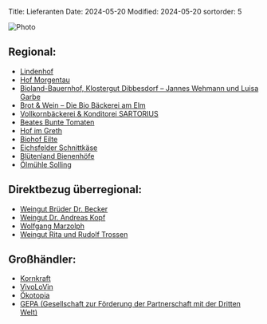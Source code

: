 Title: Lieferanten
Date: 2024-05-20
Modified: 2024-05-20
sortorder: 5

![Photo]({static}/images/banner/h-ladenblick-kasse.jpg)

## Regional:

- [Lindenhof](http://www.eilum.de/lindenhof.html)
- [Hof Morgentau](http://www.hofmorgentau.de)
- [Bioland-Bauernhof, Klostergut Dibbesdorf – Jannes Wehmann und Luisa Garbe](http://www.klostergut-dibbesdorf.de)
- [Brot & Wein – Die Bio Bäckerei am Elm](http://www.die-bio-bäckerei-am-elm.de)
- [Vollkornbäckerei & Konditorei SARTORIUS](http://www.sartoriusohg.de)
- [Beates Bunte Tomaten](http://www.buntetomaten.jimdo.com)
- [Hof im Greth](http://www.hof-im-greth.de)
- [Biohof Eilte](http://www.biohof-eilte.de)
- [Eichsfelder Schnittkäse](http://www.eichsfelder-schnittkaese.de)
- [Blütenland Bienenhöfe](http://www.bio-honig.de)
- [Ölmühle Solling](http://www.oelmuehle-solling.de)

## Direktbezug überregional:

- [Weingut Brüder Dr. Becker](http://www.brueder-dr-becker.de)
- [Weingut Dr. Andreas Kopf](http://www.weingut-dr-kopf.de)
- [Wolfgang Marzolph](http://www.marzolph.de)
- [Weingut Rita und Rudolf Trossen](http://www.trossenwein.de)

## Großhändler:

- [Kornkraft](http://www.kornkraft.com)
- [VivoLoVin](http://www.vivolovin.de)
- [Ökotopia](http://www.oekotopia.org)
- [GEPA (Gesellschaft zur Förderung der Partnerschaft mit der Dritten Welt)](http://www.gepa.de)
